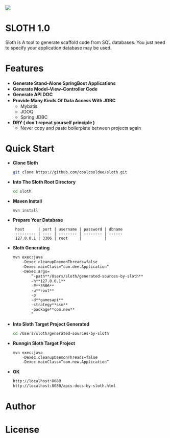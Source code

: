 ![](https://raw.githubusercontent.com/coolcooldee/sloth/master/src/main/resources/static/images/logo.png)

SLOTH 1.0
=========
Sloth is A tool to generate scaffold code from SQL databases.
You just need to specify your application database may be used.

Features
========
- __Generate Stand-Alone SpringBoot Applications__　
- __Generate Model–View–Controller Code__
- __Generate API DOC__
- __Provide Many Kinds Of Data Access With JDBC__　
    * Mybatis
    * JOOQ
    * Spring JDBC
- __DRY ( don't repeat yourself principle )__
    * Never copy and paste boilerplate between projects again

Quick Start
===========
- __Clone Sloth__
    ```bash
    git clone https://github.com/coolcooldee/sloth.git
    ```
- __Into The Sloth Root Directory__
    ```bash
    cd sloth
    ```
- __Maven Install__
    ```bash
    mvn install
    ```
- __Prepare Your Database__
    ```
     host      | port | username | password | dbname 
     --------- | ---- | -------- | -------- | ------ 
     127.0.0.1 | 3306 | root     |          |         
    ```

- __Sloth Generating__
    ```bash
    mvn exec:java
        -Dexec.cleanupDaemonThreads=false
        -Dexec.mainClass=”com.dee.Application”
        -Dexec.args=
            ”-path**/Users/sloth/generated-sources-by-sloth**
            -h**127.0.0.1**
            -P**3306**
            -u**root**
            -p
            -d**gamesapi**
            -strategy**ssm**
            -package**com.new**
            ”
    ```

- __Into Sloth Target Project Generated__
    ```bash
    cd /Users/sloth/generated-sources-by-sloth
    ```

- __Runngin Sloth Target Project__
    ```bash
    mvn exec:java
        -Dexec.cleanupDaemonThreads=false
        -Dexec.mainClass=”com.new.Application”
    ```
- __OK__
    ```bash
    http://localhost:8080
    http://localhost:8080/apis-docs-by-sloth.html
    ```


Author
======

License
=======





